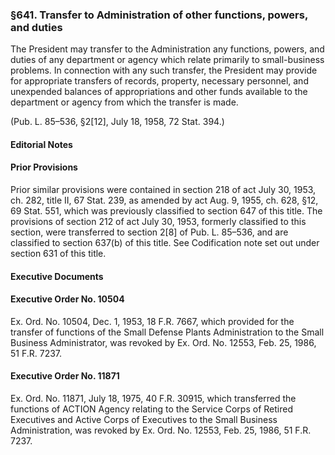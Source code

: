 ### §641. Transfer to Administration of other functions, powers, and duties ###

The President may transfer to the Administration any functions, powers, and duties of any department or agency which relate primarily to small-business problems. In connection with any such transfer, the President may provide for appropriate transfers of records, property, necessary personnel, and unexpended balances of appropriations and other funds available to the department or agency from which the transfer is made.

(Pub. L. 85–536, §2[12], July 18, 1958, 72 Stat. 394.)

#### **Editorial Notes** ####

#### Prior Provisions ####

Prior similar provisions were contained in section 218 of act July 30, 1953, ch. 282, title II, 67 Stat. 239, as amended by act Aug. 9, 1955, ch. 628, §12, 69 Stat. 551, which was previously classified to section 647 of this title. The provisions of section 212 of act July 30, 1953, formerly classified to this section, were transferred to section 2[8] of Pub. L. 85–536, and are classified to section 637(b) of this title. See Codification note set out under section 631 of this title.

#### **Executive Documents** ####

#### Executive Order No. 10504 ####

Ex. Ord. No. 10504, Dec. 1, 1953, 18 F.R. 7667, which provided for the transfer of functions of the Small Defense Plants Administration to the Small Business Administrator, was revoked by Ex. Ord. No. 12553, Feb. 25, 1986, 51 F.R. 7237.

#### Executive Order No. 11871 ####

Ex. Ord. No. 11871, July 18, 1975, 40 F.R. 30915, which transferred the functions of ACTION Agency relating to the Service Corps of Retired Executives and Active Corps of Executives to the Small Business Administration, was revoked by Ex. Ord. No. 12553, Feb. 25, 1986, 51 F.R. 7237.